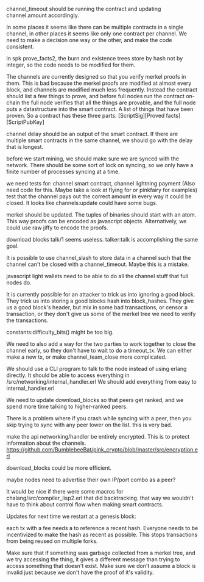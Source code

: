 channel_timeout should be running the contract and updating channel.amount accordingly.

In some places it seems like there can be multiple contracts in a single channel, in other places it seems like only one contract per channel.
We need to make a decision one way or the other, and make the code consistent.


in spk prove_facts2, the burn and existence trees store by hash not by integer, so the code needs to be modified for them.


The channels are currently designed so that you verify merkel proofs in them. This is bad because the merkel proofs are modified at almost every block, and channels are modified much less frequently.
Instead the contract should list a few things to prove, and before full nodes run the contract on-chain the full node verifies that all the things are provable, and the full node puts a datastructure into the smart contract. A list of things that have been proven.
So a contract has these three parts:
[ScriptSig][Proved facts][ScriptPubKey]


channel delay should be an output of the smart contract.
If there are multiple smart contracts in the same channel, we should go with the delay that is longest.

before we start mining, we should make sure we are synced with the network.
There should be some sort of lock on syncing, so we only have a finite number of processes syncing at a time.

we need tests for:
channel smart contract,
channel lightning payment (Also need code for this. Maybe take a look at flying for or pinkfairy for examples)
test that the channel pays out the correct amount in every way it could be closed. It looks like channels:update could have some bugs.

merkel should be updated. The tuples of binaries should start with an atom. This way proofs can be encoded as javascript objects.
Alternatively, we could use raw jiffy to encode the proofs.


download blocks talk/1 seems useless. talker:talk is accomplishing the same goal.

It is possible to use channel_slash to store data in a channel such that the channel can't be closed with a channel_timeout.
Maybe this is a mistake.

javascript light wallets need to be able to do all the channel stuff that full nodes do.

It is currently possible for an attacker to trick us into ignoring a good block. They trick us into storing a good blocks hash into block_hashes. They give us a good block's header, but mix in some bad transactions, or censor a transaction, or they don't give us some of the merkel tree we need to verify the transactions.

constants:difficulty_bits() might be too big.


We need to also add a way for the two parties to work together to close the channel early, so they don't have to wait to do a timeout_tx. We can either make a new tx, or make channel_team_close more complicated.


We should use a CLI program to talk to the node instead of using erlang directly.
It should be able to access everything in /src/networking/internal_handler.erl
We should add everything from easy to internal_handler.erl

We need to update download_blocks so that peers get ranked, and we spend more time talking to higher-ranked peers.

There is a problem where if you crash while syncing with a peer, then you skip trying to sync with any peer lower on the list. this is very bad.

make the api networking/handler be entirely encrypted. This is to protect information about the channels. https://github.com/BumblebeeBat/pink_crypto/blob/master/src/encryption.erl

download_blocks could be more efficient.

maybe nodes need to advertise their own IP/port combo as a peer?

It would be nice if there were some macros for chalang/src/compiler_lisp2.erl that did backtracking. that way we wouldn't have to think about control flow when making smart contracts.


Updates for next time we restart at a genesis block:


each tx with a fee needs a to reference a recent hash. Everyone needs to be incentivized to make the hash as recent as possible. This stops transactions from being reused on multiple forks.


Make sure that if something was garbage collected from a merkel tree, and we try accessing the thing, it gives a different message than trying to access something that doesn't exist. Make sure we don't assume a block is invalid just because we don't have the proof of it's validity.

